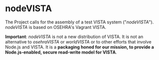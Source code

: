 # nodeVISTA

The Project calls for the assembly of a test VISTA system ("_nodeVISTA_"). _nodeVISTA_ is based on OSEHRA's Vagrant VISTA. 

__Important__: _nodeVISTA_ is not a new distribution of VISTA. It is not an alternative to _osehraVISTA_ or _worldVISTA_ or to other efforts that involve Node.js and VISTA. It is a __packaging honed for our mission, to provide a Node.js-enabled, secure read-write model for VISTA__.
